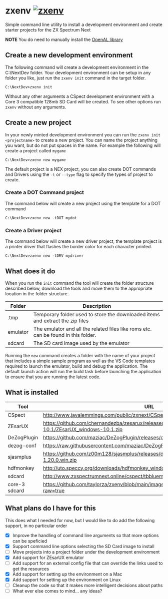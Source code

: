 # zxenv [![zxenv](https://github.com/taylorza/zxenv/actions/workflows/go.yml/badge.svg)](https://github.com/taylorza/zxenv/actions/workflows/go.yml)
Simple command line utility to install a development environment and create starter projects for the ZX Spectrum Next

**NOTE** You do need to manually install the [OpenAL library](https://www.openal.org/downloads/)

## Create a new development environment
The following command will create a development environment in the C:\NextDev folder.
Your development environment can be setup in any folder you like, just run the `zxenv init` command in the target folder.

```
C:\NextDev>zxenv init
```

Without any other arguments a CSpect development environment with a Core 3 compatible 128mb SD Card will be created. To see other options run `zxenv` without any arguments.

## Create a new project
In your newly minted development environment you can run the `zxenv init <projectname>` to create a new project.
You can name the project anything you want, but do not put spaces in the name. For example the following will create a project called `mygame`

```
C:\NextDev>zxenv new mygame
```

The default project is a NEX project, you can also create DOT commands and Drivers using the `-t` or `--type` flag to specify the types of project to create.

### Create a DOT Command project
The command below will create a new project using the template for a DOT command
```
C:\NextDev>zxenv new -tDOT mydot
```

### Create a Driver project
The command below will create a new driver project, the template project is a printer driver that flashes the border color for each character printed.
```
C:\NextDev>zxenv new -tDRV mydriver
```

## What does it do
When you run the `init` command the tool will create the folder structure described below, download the tools and move them to the appropriate location in the folder structure.

|Folder      |Description                                                                  |
|------------|-----------------------------------------------------------------------------|
|.tmp        |Temporary folder used to store the downloaded items and extract the zip files|
|emulator    |The emulator and all the related files like roms etc. can be found in this folder.|
|sdcard      |The SD card image used by the emulator|

Running the `new` command creates a folder with the name of your project that includes a simple sample program as well as the VS Code templates required to launch the emulator, build and debug the application. The default launch action will run the build task before launching the application to ensure that you are running the latest code. 

## What is installed
|Tool        |URL|
|------------|-----------------------------------------------------------------------------|
|CSpect      |http://www.javalemmings.com/public/zxnext/CSpect2_16_5.zip|
|ZEsarUX     |https://github.com/chernandezba/zesarux/releases/download/ZEsarUX-10.1/ZEsarUX_windows-10.1.zip|
|DeZogPlugin |https://github.com/maziac/DeZogPlugin/releases/download/v2.1.0/DeZogPlugin.dll|
|dezog-conf  |https://raw.githubusercontent.com/maziac/DeZogPlugin/main/DeZogPlugin.dll.config|
|sjasmplus   |https://github.com/z00m128/sjasmplus/releases/download/v1.20.0/sjasmplus-1.20.0.win.zip|
|hdfmonkey   |http://uto.speccy.org/downloads/hdfmonkey_windows.zip|
|sdcard      |http://www.zxspectrumnext.online/cspect/tbbluemmc-*.zip|
|core-3 sdcard|https://github.com/taylorza/zxenv/blob/main/images/tbblue_core_3_01_10_os_2_07g.zip?raw=true|

## What plans do I have for this
This does what I needed for now, but I would like to do add the following support, in no particular order

- [x] Improve the handling of command line arguments so that more options can be speficied
- [x] Support command line options selecting the SD Card image to install
- [ ] Move projects into a project folder under the development environment
- [x] Add support for ZEsarUX emulator
- [ ] Add support for an external config file that can override the links used to get the resources
- [x] Add support for setting up the environment on a Mac 
- [x] Add support for setting up the environment on Linux
- [ ] Cleanup the code so that it makes more intelligent decisions about paths
- [ ] What ever else comes to mind... any ideas?
